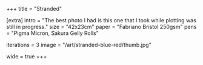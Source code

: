 +++
title = "Stranded"

[extra]
intro = "The best photo I had is this one that I took while plotting was still in progress."
size = "42x23cm"
paper = "Fabriano Bristol 250gsm"
pens = "Pigma Micron, Sakura Gelly Rolls"

iterations = 3
image = "/art/stranded-blue-red/thumb.jpg"

wide = true
+++
